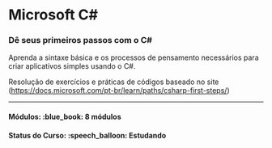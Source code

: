 <h1>Microsoft C#</h1>
<h3>Dê seus primeiros passos com o C#</h3>

<p>
Aprenda a sintaxe básica e os processos de pensamento necessários para criar aplicativos simples usando o C#.

<br>

Resolução de exercícios e práticas de códigos baseado no site (https://docs.microsoft.com/pt-br/learn/paths/csharp-first-steps/)
</p>

<hr/>

<h4><b>Módulos:</b> :blue_book: 8 módulos</h4>
<h4><b>Status do Curso:</b> :speech_balloon: Estudando</h4>

